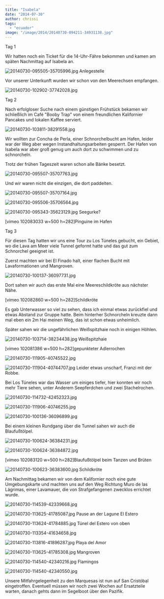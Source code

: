 ```yaml
---
title: "Isabela"
date: "2014-07-30"
author: chrissi
tags: 
  - "ecuador"
image: "/image/2014/20140730-094211-34931138.jpg"
---
```


Tag 1

Wir hatten noch ein Ticket für die 14-Uhr-Fähre bekommen und kamen am späten Nachmittag auf Isabela an.

![20140730-095505-35705996.jpg](images/20140730-095505-35705996.jpg) Anlegestelle

Vor unserer Unterkunft wurden wir schon von den Meerechsen empfangen.

![20140730-102902-37742028.jpg](images/20140730-102902-37742028.jpg)

Tag 2

Nach erfolgloser Suche nach einem günstigen Frühstück bekamen wir schließlich im Café "Booby Trap" von einem freundlichen Kalifornier Pancakes und lokalen Kaffee serviert.

![20140730-103811-38291558.jpg](images/20140730-103811-38291558.jpg)

Wir wollten zur Concha de Perla, einer Schnorchelbucht am Hafen, leider war der Weg aber wegen Instandhaltungsarbeiten gesperrt. Der Hafen von Isabela war aber groß genug um auch dort zu schwimmen und zu schnorcheln.

Trotz der frühen Tageszeit waren schon alle Bänke besetzt.

![20140730-095507-35707763.jpg](images/20140730-095507-35707763.jpg)

Und wir waren nicht die einzigen, die dort paddelten.

![20140730-095507-35707164.jpg](images/20140730-095507-35707164.jpg)

![20140730-095506-35706564.jpg](images/20140730-095506-35706564.jpg)

![20140730-095343-35623129.jpg](images/20140730-095343-35623129.jpg) Seegurke?

\[vimeo 102083033 w=500 h=282\]Pinguine im Hafen

Tag 3

Für diesen Tag hatten wir uns eine Tour zu Los Túneles gebucht, ein Gebiet, wo die Lava am Meer viele Tunnel geformt hatte und das gut zum Schnorchel geeignet ist.

Zuerst machten wir bei El Finado halt, einer flachen Bucht mit Lavaformationen und Mangroven.

![20140730-100137-36097731.jpg](images/20140730-100137-36097731.jpg)

Dort sahen wir auch das erste Mal eine Meereschildkröte aus nächster Nähe.

\[vimeo 102082860 w=500 h=282\]Schildkröte

Es gab Unterwasser so viel zu sehen, dass ich einmal etwas zurückfiel und etwas Abstand zur Gruppe hatte. Beim hinterher Schnorcheln kreuzte dann mal eben ein 2m Hai meinen Weg, das ist schon etwas unheimlich.

Später sahen wir die ungefährlichen Weißspitzhaie noch in einigen Höhlen.

![20140730-103714-38234438.jpg](images/20140730-103714-38234438.jpg) Weißspitzhaie

\[vimeo 102081386 w=500 h=282\]gepunkteter Adlerrochen

![20140730-111905-40745522.jpg](images/20140730-111905-40745522.jpg)

![20140730-111904-40744707.jpg](images/20140730-111904-40744707.jpg) Leider etwas unscharf, Franzi mit der Robbe.

Bei Los Túneles war das Wasser um einiges tiefer, hier konnten wir noch mehr Tiere sehen, unter Anderem Seepferdchen und zwei Stachelrochen.

![20140730-114732-42452323.jpg](images/20140730-114732-42452323.jpg)

![20140730-111906-40746255.jpg](images/20140730-111906-40746255.jpg)

![20140730-100136-36096899.jpg](images/20140730-100136-36096899.jpg)

Bei einem kleinen Rundgang über die Tunnel sahen wir auch die Blaufußtölpel.

![20140730-100624-36384231.jpg](images/20140730-100624-36384231.jpg)

![20140730-100624-36384872.jpg](images/20140730-100624-36384872.jpg)

\[vimeo 102083120 w=500 h=282\]Blaufußtölpel beim Tanzen und Brüten

![20140730-100623-36383600.jpg](images/20140730-100623-36383600.jpg) Schildkröte

Am Nachmittag bekamen wir von dem Kalifornier noch eine gute Umgebungskarte und machten uns auf den Weg Richtung Muro de las Lágrimas, einer Lavamauer, die von Strafgefangenen zwecklos errichtet wurde.

![20140730-114539-42339668.jpg](images/20140730-114539-42339668.jpg)

![20140730-113625-41785087.jpg](images/20140730-113625-41785087.jpg) Pause an der Lagune El Estero

![20140730-113624-41784885.jpg](images/20140730-113624-41784885.jpg) Túnel del Estero von oben

![20140730-113354-41634658.jpg](images/20140730-113354-41634658.jpg)

![20140730-113816-41896287.jpg](images/20140730-113816-41896287.jpg) Playa del Amor

![20140730-113625-41785308.jpg](images/20140730-113625-41785308.jpg) Mangroven

![20140730-114540-42340216.jpg](images/20140730-114540-42340216.jpg) Flamingos

![20140730-114540-42340550.jpg](images/20140730-114540-42340550.jpg)

Unsere Mitfahrgelegenheit zu den Marquesas ist nun auf San Cristóbal eingetroffen. Eventuell müssen wir noch zwei Wochen auf Ersatzteile warten, danach gehts dann im Segelboot über den Pazifik.
